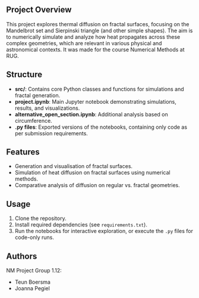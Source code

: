 
## Project Overview

This project explores thermal diffusion on fractal surfaces, focusing on the Mandelbrot set and Sierpinski triangle (and other simple shapes). The aim is to numerically simulate and analyze how heat propagates across these complex geometries, which are relevant in various physical and astronomical contexts. It was made for the course Numerical Methods at RUG.

## Structure

- **src/**: Contains core Python classes and functions for simulations and fractal generation.
- **project.ipynb**: Main Jupyter notebook demonstrating simulations, results, and visualizations.
- **alternative_open_section.ipynb**: Additional analysis based on circumference.
- **.py files**: Exported versions of the notebooks, containing only code as per submission requirements.

## Features

- Generation and visualisation of fractal surfaces.
- Simulation of heat diffusion on fractal surfaces using numerical methods.
- Comparative analysis of diffusion on regular vs. fractal geometries.


## Usage

1. Clone the repository.
2. Install required dependencies (see `requirements.txt`).
3. Run the notebooks for interactive exploration, or execute the `.py` files for code-only runs.

## Authors
 NM Project Group 1.12: 
- Teun Boersma
- Joanna Pegiel
